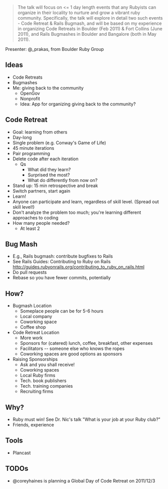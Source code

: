 > The talk will focus on <= 1 day length events that any Rubyists can organize in their locality to nurture and grow a vibrant ruby community.
Specifically, the talk will explore in detail two such events - Code Retreat & Rails Bugmash, and will be based on my experience in organizing Code Retreats in Boulder (Feb 2011) & Fort Collins (June 2011), and Rails Bugmashes in Boulder and Bangalore (both in May 2011).

Presenter: @_prakas, from Boulder Ruby Group

Ideas
-----

* Code Retreats
* Bugmashes
* Me: giving back to the community
  * OpenGov
  * Nonprofit
  * Idea: App for organizing giving back to the community?

Code Retreat
------------

* Goal: learning from others
* Day-long
* Single problem (e.g. Conway's Game of Life)
* 45 minute iterations
* Pair programming
* Delete code after each iteration
  * Qs
    * What did they learn?
    * Surprised the most?
    * What do differently from now on?
* Stand up: 15 min retrospective and break
* Switch partners, start again
* Learn!
* Anyone can participate and learn, regardless of skill level.  (Spread out skill level!)
* Don't analyze the problem too much; you're learning different approaches to coding
* How many people needed?
  * At least 2

Bug Mash
--------

* E.g., Rails bugmash: contribute bugfixes to Rails
* See Rails Guides: Contributing to Ruby on Rails http://guides.rubyonrails.org/contributing_to_ruby_on_rails.html
* Do pull requests
* Rebase so you have fewer commits, potentially

How?
----

* Bugmash Location
  * Someplace people can be for 5-6 hours
  * Local company
  * Coworking space
  * Coffee shop
* Code Retreat Location
  * More work
  * Sponsors for (catered) lunch, coffee, breakfast, other expenses
  * Facilitators -- someone else who knows the ropes
  * Coworking spaces are good options as sponsors
* Raising Sponsorships
  * Ask and you shall receive!
  * Coworking spaces
  * Local Ruby firms
  * Tech. book publishers
  * Tech. training companies
  * Recruiting firms

Why?
----

* Ruby must win!  See Dr. Nic's talk "What is your job at your Ruby club?"
* Friends, experience

Tools
-----

* Plancast

TODOs
-----

* @coreyhaines is planning a Global Day of Code Retreat on 2011/12/3
